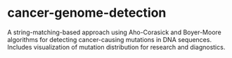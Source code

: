 # cancer-genome-detection
A string-matching-based approach using Aho-Corasick and Boyer-Moore algorithms for detecting cancer-causing mutations in DNA sequences. Includes visualization of mutation distribution for research and diagnostics.
